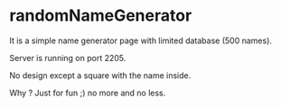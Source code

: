 
# randomNameGenerator 

It is a simple name generator page with limited database (500 names). 

Server is running on port 2205.

No design except a square with the name inside.

Why ? Just for fun ;) no more and no less.
